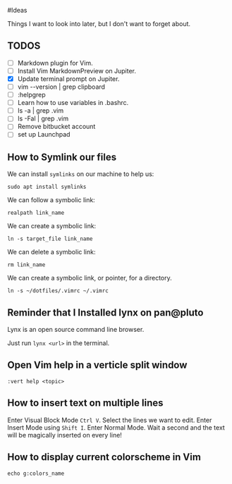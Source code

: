 #Ideas 

Things I want to look into later, but I don't want to forget about.

## TODOS

- [ ] Markdown plugin for Vim.
- [ ] Install Vim MarkdownPreview on Jupiter.
- [x] Update terminal prompt on Jupiter.
- [ ] vim --version | grep clipboard
- [ ] :helpgrep <linebreak>
- [ ] Learn how to use variables in .bashrc.
- [ ] ls -a | grep .vim
- [ ] ls -Fal | grep .vim
- [ ] Remove bitbucket account
- [ ] set up Launchpad

## How to Symlink our files

We can install `symlinks` on our machine to help us:

```shell
sudo apt install symlinks
```

We can follow a symbolic link:

```shell
realpath link_name
```

We can create a symbolic link:

```shell
ln -s target_file link_name
```

We can delete a symbolic link:

```shell
rm link_name
```

We can create a symbolic link, or pointer, for a directory. 

```shell
ln -s ~/dotfiles/.vimrc ~/.vimrc
```

## Reminder that I Installed lynx on pan@pluto

Lynx is an open source command line browser.

Just run `lynx <url>` in the terminal.

## Open Vim help in a verticle split window

```vim
:vert help <topic>
```

## How to insert text on multiple lines

Enter Visual Block Mode `Ctrl V`.
Select the lines we want to edit.
Enter Insert Mode using `Shift I`.
Enter Normal Mode.
Wait a second and the text will be magically inserted on every line!

## How to display current colorscheme in Vim

```shell
echo g:colors_name
```


